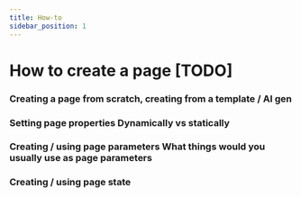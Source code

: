 ```yaml
---
title: How-to
sidebar_position: 1
---
```


#  How to create a page	[TODO]	

### Creating a page from scratch, creating from a template / AI gen


### Setting page properties		Dynamically vs statically
	
### Creating / using page parameters		What things would you usually use as page parameters
	
    
### Creating / using page state		
